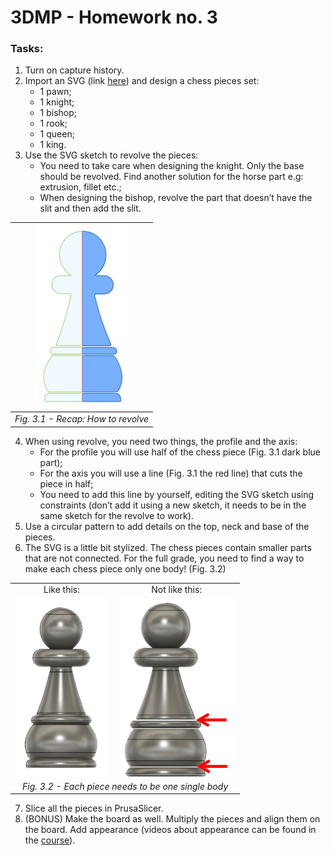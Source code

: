 # 3DMP -  Homework no. 3

### Tasks:
1. Turn on capture history.
2. Import an SVG (link [here](https://drive.google.com/drive/folders/1hP3PDJ7wgEmkW3Iuby4fesoqEDkGd0BF)) and design a chess pieces set: 
   - 1 pawn;
   - 1 knight;
   - 1 bishop;
   - 1 rook;
   - 1 queen;
   - 1 king.
3. Use the SVG sketch to revolve the pieces: 
   - You need to take care when designing the knight. Only the base should be revolved. Find another solution for the horse part e.g: extrusion, fillet etc.;
   - When designing the bishop, revolve the part that doesn’t have the slit and then add the slit.

| <img src="https://github.com/Burdun/3DMP/blob/main/readme_images/Fig%233.1.png" width=150 title="Fig. 3.1 - Recap: How to revolve"> |
| :--------------------------------: |
| *Fig. 3.1 - Recap: How to revolve* |

4. When using revolve, you need two things, the profile and the axis:
   - For the profile you will use half of the chess piece (Fig. 3.1 dark blue part);
   - For the axis you will use a line (Fig. 3.1 the red line) that cuts the piece in half;
   - You need to add this line by yourself, editing the SVG sketch using constraints (don’t add it using a new sketch, it needs to be in the same sketch for the revolve to work).
5. Use a circular pattern to add details on the top, neck and base of the pieces.
6. The SVG is a little bit stylized. The chess pieces contain smaller parts that are not connected. For the full grade, you need to find a way to make each chess piece only one body! (Fig. 3.2)

<table>
    <tbody>
        <tr>
            <td rowspan align="center" valign="center">Like this:</td>
            <td rowspan align="center" valign="center">Not like this:</td>
        </tr>
        <tr>
            <td align="center" valign="center"><img src="https://github.com/Burdun/3DMP/blob/main/readme_images/Fig%233.2.1.png" align="center" width=150 title="Fig#3.2.1"></td>
            <td align="center" valign="center"><img src="https://github.com/Burdun/3DMP/blob/main/readme_images/Fig%233.2.2.png" align="center" width=189.4 title="Fig#3.2.2"/></td>
        </tr>
        <tr>
            <td colspan=2 align="center" valign="center"><i>Fig. 3.2 - Each piece needs to be one single body</i></td>
        </tr>      
    </tbody>
</table>

7. Slice all the pieces in PrusaSlicer. 
8. (BONUS) Make the board as well. Multiply the pieces and align them on the board. Add appearance (videos about appearance can be found in the [course](https://www.youtube.com/playlist?list=PLFglUCrrcNc8-yT_D4yHQ1Xn0mK7rZQo1)).
